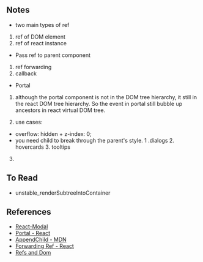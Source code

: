 
## Notes
* two main types of ref
1. ref of DOM element
2. ref of react instance

* Pass ref to parent component
1. ref forwarding
2. callback

* Portal
1. although the portal component is not in the DOM tree hierarchy, it still in the react DOM tree hierarchy. So the event in portal still bubble up ancestors in react virtual DOM tree.

2. use cases:
  * overflow: hidden + z-index: 0;
  * you need child to break through the parent's style.
    1 .dialogs
    2. hovercards
    3. tooltips

3. 

## To Read
* unstable_renderSubtreeIntoContainer



## References
* [React-Modal](https://github.com/reactjs/react-modal/blob/master/src/components/Modal.js)
* [Portal - React](https://reactjs.org/docs/portals.html)
* [AppendChild - MDN](https://developer.mozilla.org/en-US/docs/Web/API/Node/appendChild)
* [Forwarding Ref - React](https://reactjs.org/docs/forwarding-refs.html)
* [Refs and Dom](https://reactjs.org/docs/refs-and-the-dom.html#adding-a-ref-to-a-class-component)
